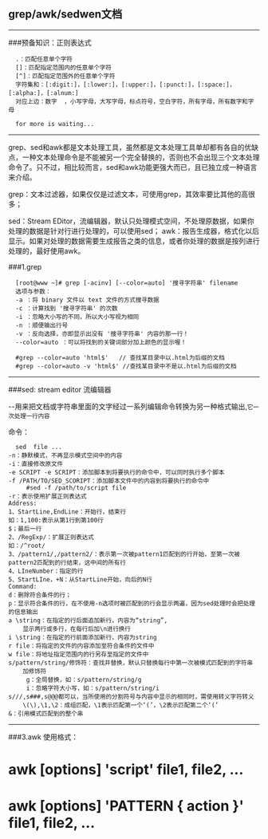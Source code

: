## grep/awk/sedwen文档

***
###预备知识：正则表达式

      .：匹配任意单个字符
      []：匹配指定范围内的任意单个字符
      [^]：匹配指定范围外的任意单个字符
      字符集和：[:digit:]，[:lower:]，[:upper:]，[:punct:]，[:space:]，[:alpha:]，[:alnum:]
      对应上边：数字  ，小写字母，大写字母，标点符号，空白字符，所有字母，所有数字和字母

      for more is waiting...
***
grep、sed和awk都是文本处理工具，虽然都是文本处理工具单却都有各自的优缺点，一种文本处理命令是不能被另一个完全替换的，否则也不会出现三个文本处理命令了。只不过，相比较而言，sed和awk功能更强大而已，且已独立成一种语言来介绍。
 
 grep：文本过滤器，如果仅仅是过滤文本，可使用grep，其效率要比其他的高很多；
 
 sed：Stream EDitor，流编辑器，默认只处理模式空间，不处理原数据，如果你处理的数据是针对行进行处理的，可以使用sed；
 awk：报告生成器，格式化以后显示。如果对处理的数据需要生成报告之类的信息，或者你处理的数据是按列进行处理的，最好使用awk。

###1.grep

      [root@www ~]# grep [-acinv] [--color=auto] '搜寻字符串' filename
      选项与参数：
      -a ：将 binary 文件以 text 文件的方式搜寻数据
      -c ：计算找到 '搜寻字符串' 的次数
      -i ：忽略大小写的不同，所以大小写视为相同
      -n ：顺便输出行号
      -v ：反向选择，亦即显示出没有 '搜寻字符串' 内容的那一行！
      --color=auto ：可以将找到的关键词部分加上颜色的显示喔！
```shell
  #grep --color=auto 'html$'   // 查找某目录中以.html为后缀的文档
  #grep --color=auto -v 'html$' //查找某目录中不是以.html为后缀的文档
```
***
###sed: stream editor 流编辑器 

--用来把文档或字符串里面的文字经过一系列编辑命令转换为另一种格式输出,`它一次处理一行内容`

命令：

      sed  file ...
    -n：静默模式，不再显示模式空间中的内容
    -i：直接修改原文件
    -e SCRIPT -e SCRIPT：添加脚本到将要执行的命令中，可以同时执行多个脚本
    -f /PATH/TO/SED_SCORIPT：添加脚本文件中的内容到将要执行的命令中
         #sed -f /path/to/script file
    -r：表示使用扩展正则表达式
    Address:
    1、StartLine,EndLine：开始行，结束行
    如：1,100:表示从第1行到第100行
    $；最后一行
    2、/RegExp/：扩展正则表达式
    如：/^root/
    3、/pattern1/,/pattern2/：表示第一次被pattern1匹配到的行开始，至第一次被pattern2匹配到的行结束，这中间的所有行
    4、LIneNumber：指定的行
    5、StartLIne，+N：从StartLine开始，向后的N行
    Command:
    d：删除符合条件的行；
    p：显示符合条件的行，在不使用-n选项时被匹配到的行会显示两遍，因为sed处理时会把处理的信息输出
    a \string：在指定的行后面追加新行，内容为“string”,
        显示两行或多行，在每行后加\n进行换行
    i \string：在指定的行前面添加新行，内容为string
    r file：将指定的文件的内容添加至符合条件的文件中
    w file：将地址指定范围内的行另存至指定的文件中
    s/pattern/string/修饰符：查找并替换，默认只替换每行中第一次被模式匹配到的字符串
        加修饰符
         g：全局替换，如：s/pattern/string/g
         i：忽略字符大小写，如：s/pattern/string/i
    s///,s###,s@@@都可以，当所使用的分割符号与内容中显示的相同时，需使用转义字符转义    
        \(\),\1,\2：成组匹配，\1表示匹配第一个‘(’，\2表示匹配第二个‘(’
    &：引用模式匹配到的整个串
    
 ***
 ###3.awk
 使用格式：
# awk [options] 'script' file1, file2, ...
# awk [options] 'PATTERN { action }' file1, file2, ...
      
